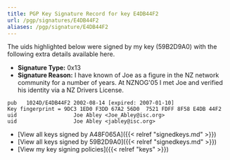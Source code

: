 ```yaml
---
title: PGP Key Signature Record for key E4DB44F2
url: /pgp/signatures/E4DB44F2
aliases: /pgp/signature/E4DB44F2
---
```



The uids highlighted below were signed by my key (59B2D9A0) with
 the following extra details available
here.

 * **Signature Type:** 0x13
 * **Signature Reason:** I have known of Joe as a figure in the NZ network community for a number of years. At NZNOG'05 I met Joe and verified his identity via a NZ Drivers License.

```text {hl_lines=[3, 4]}
pub   1024D/E4DB44F2 2002-08-14 [expired: 2007-01-10]
Key fingerprint = 9DC3 1ED0 F3DD 67A2 56D0  7521 FDFF 8F58 E4DB 44F2
uid                  Joe Abley <Joe_Abley@isc.org>
uid                  Joe Abley <jabley@isc.org>
```

  * [View all keys signed by A48F065A]({{< relref "signedkeys.md" >}})
  * [View all keys signed by 59B2D9A0]({{< relref "signedkeys.md" >}})
  * [View my key signing policies]({{< relref "keys" >}})
